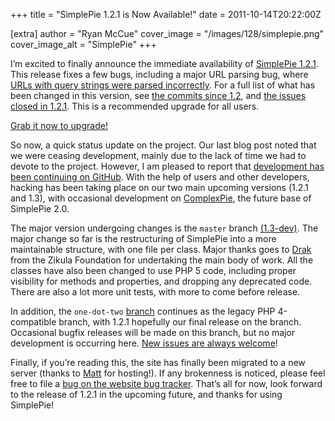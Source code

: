 +++
title = "SimplePie 1.2.1 is Now Available!"
date = 2011-10-14T20:22:00Z

[extra]
author = "Ryan McCue"
cover_image = "/images/128/simplepie.png"
cover_image_alt = "SimplePie"
+++

I’m excited to finally announce the immediate availability of [SimplePie 1.2.1](/downloads/). This release fixes a few bugs, including a major URL parsing bug, where [URLs with query strings were parsed incorrectly](https://github.com/simplepie/simplepie/commit/76b5fd632f40c4516d68f3f1bdabcd76829117cc). For a full list of what has been changed in this version, see [the commits since 1.2](https://github.com/simplepie/simplepie/compare/1.2...1.2.1), and [the issues closed in 1.2.1](https://github.com/simplepie/simplepie/issues?state=closed&milestone=4). This is a recommended upgrade for all users.

[Grab it now to upgrade!](/downloads/)

So now, a quick status update on the project. Our last blog post noted that we were ceasing development, mainly due to the lack of time we had to devote to the project. However, I am pleased to report that [development has been continuing on GitHub](https://github.com/simplepie/simplepie). With the help of users and other developers, hacking has been taking place on our two main upcoming versions (1.2.1 and 1.3), with occasional development on [ComplexPie](https://github.com/gsnedders/complexpie), the future base of SimplePie 2.0.

The major version undergoing changes is the `master` branch [(1.3-dev)](https://github.com/simplepie/simplepie/tree/master). The major change so far is the restructuring of SimplePie into a more maintainable structure, with one file per class. Major thanks goes to [Drak](https://github.com/drak) from the Zikula Foundation for undertaking the main body of work. All the classes have also been changed to use PHP 5 code, including proper visibility for methods and properties, and dropping any deprecated code. There are also a lot more unit tests, with more to come before release.

In addition, the `one-dot-two` [branch](https://github.com/simplepie/simplepie/tree/one-dot-two) continues as the legacy PHP 4-compatible branch, with 1.2.1 hopefully our final release on the branch. Occasional bugfix releases will be made on this branch, but no major development is occurring here. [New issues are always welcome](https://github.com/simplepie/simplepie/issues?milestone=8&state=open)!

Finally, if you’re reading this, the site has finally been migrated to a new server (thanks to [Matt](http://ma.tt/) for hosting!). If any brokenness is noticed, please feel free to file a [bug on the website bug tracker](https://github.com/simplepie/simplepie/issues?milestone=7&state=open). That’s all for now, look forward to the release of 1.2.1 in the upcoming future, and thanks for using SimplePie!
